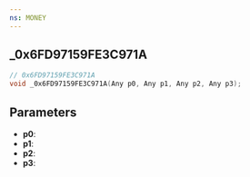 ```yaml
---
ns: MONEY
---
```

## _0x6FD97159FE3C971A

```c
// 0x6FD97159FE3C971A
void _0x6FD97159FE3C971A(Any p0, Any p1, Any p2, Any p3);
```


## Parameters
* **p0**: 
* **p1**: 
* **p2**: 
* **p3**: 


